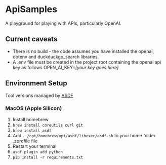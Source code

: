 # ApiSamples
A playground for playing with APIs, particularly OpenAI.

## Current caveats
* There is no build - the code assumes you have installed the openai, dotenv and duckduckgo_search libraries.
* A .env file must be created in the project root containing the openai api key as follows
    OPEN_AI_KEY=_[your key goes here]_

## Environment Setup
Tool versions managed by [ASDF](www.asdf-vm.com)
### MacOS (Apple Silicon)
1. Install homebrew
2. `brew install coreutils curl git`
3. `brew install asdf`
4. Add `. /opt/homebrew/opt/asdf/libexec/asdf.sh` to your home folder .zprofile file
5. Restart your terminal
6. `asdf plugin add python`
7. `pip install -r requirements.txt`
